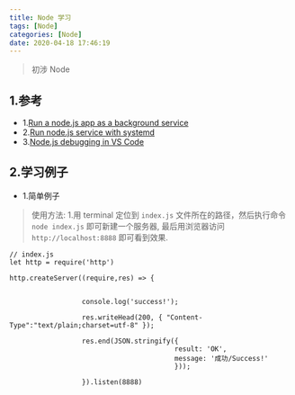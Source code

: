 ```yaml
---
title: Node 学习
tags: [Node]
categories: [Node]
date: 2020-04-18 17:46:19
---
```



> 初涉 Node

<!-- more -->

## 1.参考
* 1.[Run a node.js app as a background service](https://stackoverflow.com/questions/4018154/how-do-i-run-a-node-js-app-as-a-background-service/25998406#25998406)
* 2.[Run node.js service with systemd](https://www.axllent.org/docs/view/nodejs-service-with-systemd/)
* 3.[Node.js debugging in VS Code](https://code.visualstudio.com/docs/nodejs/nodejs-debugging)


## 2.学习例子

* 1.简单例子

> 使用方法: 1.用 terminal 定位到 `index.js` 文件所在的路径，然后执行命令 `node index.js` 即可新建一个服务器, 最后用浏览器访问 `http://localhost:8888` 即可看到效果.

```
// index.js
let http = require('http')

http.createServer((require,res) => {
                  
                  
                  console.log('success!');
                  
                  res.writeHead(200, { "Content-Type":"text/plain;charset=utf-8" });
                  
                  res.end(JSON.stringify({
                                         result: 'OK',
                                         message: '成功/Success!'
                                         }));
                  
                  }).listen(8888)


```
